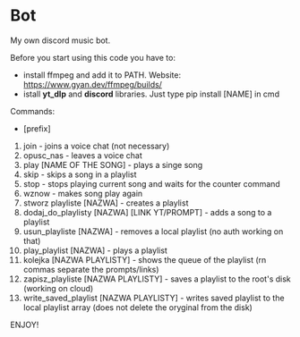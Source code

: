 # Bot
My own discord music bot.

Before you start using this code you have to:

- install ffmpeg and add it to PATH. Website: https://www.gyan.dev/ffmpeg/builds/
- istall **yt_dlp** and **discord** libraries. Just type pip install [NAME] in cmd

Commands:
- [prefix]

1) join - joins a voice chat (not necessary)
2) opusc_nas - leaves a voice chat
3) play [NAME OF THE SONG] - plays a singe song
4) skip - skips a song in a playlist
5) stop - stops playing current song and waits for the counter command
6) wznow - makes song play again
7) stworz playliste [NAZWA] - creates a playlist
8) dodaj_do_playlisty [NAZWA] [LINK YT/PROMPT] - adds a song to a playlist 
9) usun_playliste [NAZWA] - removes a local playlist (no auth working on that)
10) play_playlist [NAZWA] - plays a playlist
11) kolejka [NAZWA PLAYLISTY] - shows the queue of the playlist (rn commas separate the prompts/links)
12) zapisz_playliste [NAZWA PLAYLISTY] - saves a playlist to the root's disk (working on cloud)
13) write_saved_playlist [NAZWA PLAYLISTY] - writes saved playlist to the local playlist array (does not delete the oryginal from the disk)

ENJOY!
